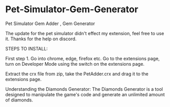 # Pet-Simulator-Gem-Generator
Pet Simulator Gem Adder , Gem Generator

The update for the pet simulator didn't effect my extension, feel free to use it. Thanks for the  help on discord.

STEPS TO INSTALL:

First step 1. Go into chrome, edge, firefox etc. Go to the extensions page, turn on Developer Mode using the switch on the extensions page.

Extract the crx file from zip, take the PetAdder.crx and drag it to the extensions page.

Understanding the Diamonds Generator:
The Diamonds Generator is a tool designed to manipulate the game's code and generate an
unlimited amount of diamonds.

